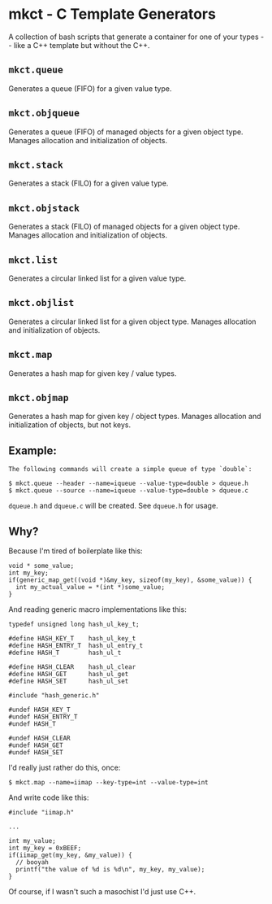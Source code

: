 
# mkct - C Template Generators

A collection of bash scripts that generate a container for one of your types --
like a C++ template but without the C++.


## `mkct.queue`

Generates a queue (FIFO) for a given value type.

## `mkct.objqueue`

Generates a queue (FIFO) of managed objects for a given object type. Manages
allocation and initialization of objects.

## `mkct.stack`

Generates a stack (FILO) for a given value type.

## `mkct.objstack`

Generates a stack (FILO) of managed objects for a given object type. Manages
allocation and initialization of objects.

## `mkct.list`

Generates a circular linked list for a given value type.

## `mkct.objlist`

Generates a circular linked list for a given object type. Manages allocation
and initialization of objects.

## `mkct.map`

Generates a hash map for given key / value types.

## `mkct.objmap`

Generates a hash map for given key / object types. Manages allocation and
initialization of objects, but not keys.


## Example:

    The following commands will create a simple queue of type `double`:

    $ mkct.queue --header --name=iqueue --value-type=double > dqueue.h
    $ mkct.queue --source --name=iqueue --value-type=double > dqueue.c

`dqueue.h` and `dqueue.c` will be created. See `dqueue.h` for usage.


## Why?

Because I'm tired of boilerplate like this:

    void * some_value;
    int my_key;
    if(generic_map_get((void *)&my_key, sizeof(my_key), &some_value)) {
      int my_actual_value = *(int *)some_value;
    }

And reading generic macro implementations like this:

    typedef unsigned long hash_ul_key_t;

    #define HASH_KEY_T    hash_ul_key_t
    #define HASH_ENTRY_T  hash_ul_entry_t
    #define HASH_T        hash_ul_t

    #define HASH_CLEAR    hash_ul_clear
    #define HASH_GET      hash_ul_get
    #define HASH_SET      hash_ul_set

    #include "hash_generic.h"

    #undef HASH_KEY_T
    #undef HASH_ENTRY_T
    #undef HASH_T

    #undef HASH_CLEAR
    #undef HASH_GET
    #undef HASH_SET

I'd really just rather do this, once:

    $ mkct.map --name=iimap --key-type=int --value-type=int

And write code like this:

    #include "iimap.h"
    
    ...
    
    int my_value;
    int my_key = 0xBEEF;
    if(iimap_get(my_key, &my_value)) {
      // booyah
      printf("the value of %d is %d\n", my_key, my_value);
    }

Of course, if I wasn't such a masochist I'd just use C++.

